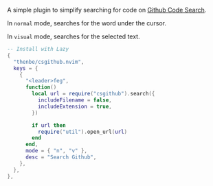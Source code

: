 A simple plugin to simplify searching for code on [Github Code Search](https://cs.github.com).

In `normal` mode, searches for the word under the cursor.

In `visual` mode, searches for the selected text.

```lua
-- Install with Lazy
{
  "thenbe/csgithub.nvim",
  keys = {
    {
      "<leader>feg",
      function()
        local url = require("csgithub").search({
          includeFilename = false,
          includeExtension = true,
        })

        if url then
          require("util").open_url(url)
        end
      end,
      mode = { "n", "v" },
      desc = "Search Github",
    },
  },
},
```
